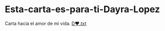 # Esta-carta-es-para-ti-Dayra-Lopez
Carta hacia el amor de mi vida.
[D❤️.txt](https://github.com/user-attachments/files/19902572/D.txt)
